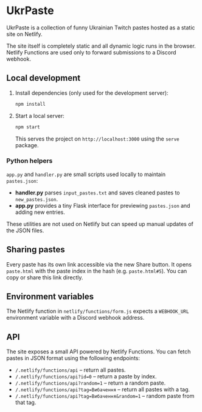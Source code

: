 # UkrPaste

UkrPaste is a collection of funny Ukrainian Twitch pastes hosted as a static site on Netlify.

The site itself is completely static and all dynamic logic runs in the browser. Netlify Functions are used only to forward submissions to a Discord webhook.

## Local development

1. Install dependencies (only used for the development server):
   ```bash
   npm install
   ```
2. Start a local server:
   ```bash
   npm start
   ```
   This serves the project on `http://localhost:3000` using the `serve` package.

### Python helpers

`app.py` and `handler.py` are small scripts used locally to maintain `pastes.json`:

- **handler.py** parses `input_pastes.txt` and saves cleaned pastes to `new_pastes.json`.
- **app.py** provides a tiny Flask interface for previewing `pastes.json` and adding new entries.

These utilities are not used on Netlify but can speed up manual updates of the JSON files.

## Sharing pastes

Every paste has its own link accessible via the new Share button. It opens `paste.html` with the paste index in the hash (e.g. `paste.html#5`). You can copy or share this link directly.

## Environment variables

The Netlify function in `netlify/functions/form.js` expects a `WEBHOOK_URL` environment variable with a Discord webhook address.

## API

The site exposes a small API powered by Netlify Functions. You can fetch pastes in JSON format using the following endpoints:

- `/.netlify/functions/api` – return all pastes.
- `/.netlify/functions/api?id=0` – return a paste by index.
- `/.netlify/functions/api?random=1` – return a random paste.
- `/.netlify/functions/api?tag=Вибачення` – return all pastes with a tag.
- `/.netlify/functions/api?tag=Вибачення&random=1` – random paste from that tag.

